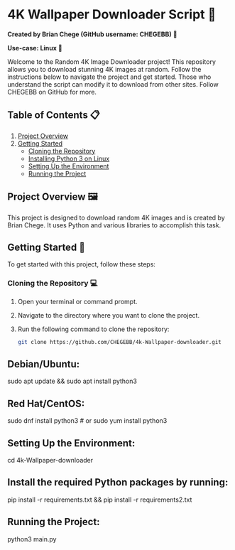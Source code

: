 # 4K Wallpaper Downloader Script 🌟

**Created by Brian Chege (GitHub username: CHEGEBB) 🚀**

**Use-case: Linux 🐧**

Welcome to the Random 4K Image Downloader project! This repository allows you to download stunning 4K images at random. Follow the instructions below to navigate the project and get started. Those who understand the script can modify it to download from other sites. Follow CHEGEBB on GitHub for more.

## Table of Contents 📋
1. [Project Overview](#project-overview)
2. [Getting Started](#getting-started)
   - [Cloning the Repository](#cloning-the-repository)
   - [Installing Python 3 on Linux](#installing-python-3-on-linux)
   - [Setting Up the Environment](#setting-up-the-environment)
   - [Running the Project](#running-the-project)

## Project Overview 🖼️

This project is designed to download random 4K images and is created by Brian Chege. It uses Python and various libraries to accomplish this task.

## Getting Started 🚀

To get started with this project, follow these steps:

### Cloning the Repository 💻

1. Open your terminal or command prompt.
2. Navigate to the directory where you want to clone the project.
3. Run the following command to clone the repository:

   ```bash
   git clone https://github.com/CHEGEBB/4k-Wallpaper-downloader.git


## Debian/Ubuntu:
sudo apt update && sudo apt install python3

## Red Hat/CentOS:
sudo dnf install python3    # or
sudo yum install python3
## Setting Up the Environment:
cd 4k-Wallpaper-downloader
## Install the required Python packages by running:
pip install -r requirements.txt &&
pip install -r requirements2.txt
## Running the Project:
python3 main.py



